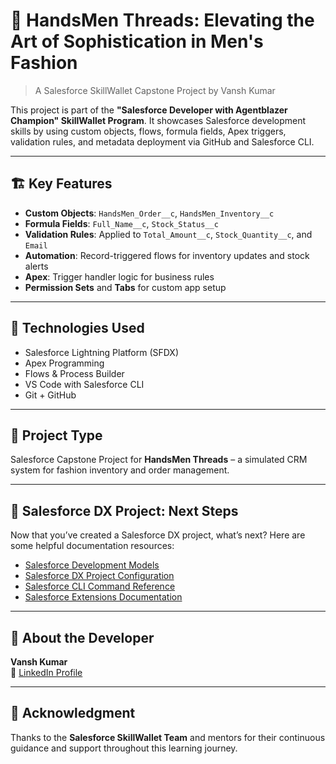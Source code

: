 # 👔 HandsMen Threads: Elevating the Art of Sophistication in Men's Fashion

> A Salesforce SkillWallet Capstone Project by Vansh Kumar

This project is part of the **"Salesforce Developer with Agentblazer Champion" SkillWallet Program**. It showcases Salesforce development skills by using custom objects, flows, formula fields, Apex triggers, validation rules, and metadata deployment via GitHub and Salesforce CLI.

---

## 🏗️ Key Features

- **Custom Objects**: `HandsMen_Order__c`, `HandsMen_Inventory__c`
- **Formula Fields**: `Full_Name__c`, `Stock_Status__c`
- **Validation Rules**: Applied to `Total_Amount__c`, `Stock_Quantity__c`, and `Email`
- **Automation**: Record-triggered flows for inventory updates and stock alerts
- **Apex**: Trigger handler logic for business rules
- **Permission Sets** and **Tabs** for custom app setup

---

## 🔧 Technologies Used

- Salesforce Lightning Platform (SFDX)
- Apex Programming
- Flows & Process Builder
- VS Code with Salesforce CLI
- Git + GitHub

---

## 💼 Project Type

Salesforce Capstone Project for **HandsMen Threads** – a simulated CRM system for fashion inventory and order management.

---

## 📁 Salesforce DX Project: Next Steps

Now that you’ve created a Salesforce DX project, what’s next? Here are some helpful documentation resources:

- [Salesforce Development Models](https://developer.salesforce.com/tools/vscode/en/user-guide/development-models)
- [Salesforce DX Project Configuration](https://developer.salesforce.com/docs/atlas.en-us.sfdx_dev.meta/sfdx_dev/sfdx_dev_ws_config.htm)
- [Salesforce CLI Command Reference](https://developer.salesforce.com/docs/atlas.en-us.sfdx_cli_reference.meta/sfdx_cli_reference/cli_reference.htm)
- [Salesforce Extensions Documentation](https://developer.salesforce.com/tools/vscode/)

---

## 🙋 About the Developer

**Vansh Kumar**  
🔗 [LinkedIn Profile](https://www.linkedin.com/in/vansh-kumar-72b81a315)

---

## 📢 Acknowledgment

Thanks to the **Salesforce SkillWallet Team** and mentors for their continuous guidance and support throughout this learning journey.
